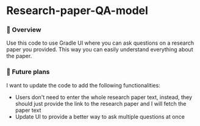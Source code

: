 # Research-paper-QA-model

### 💎 Overview
Use this code to use Gradle UI where you can ask questions on a research paper you provided. This way you can easily understand everything about the paper.

### 🌈 Future plans
I want to update the code to add the following functionalities:
- Users don't need to enter the whole research paper text, instead, they should just provide the link to the research paper and I will fetch the paper text
- Update UI to provide a better way to ask multiple questions at once
